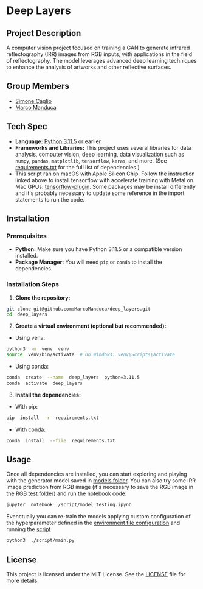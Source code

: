 # Deep Layers

## Project Description
A computer vision project focused on training a GAN to generate infrared reflectography (IRR) images from RGB inputs, with applications in the field of reflectography. The model leverages advanced deep learning techniques to enhance the analysis of artworks and other reflective surfaces.

## Group Members
- [Simone Caglio](https://github.com/SimoneFisico)
- [Marco Manduca](https://github.com/MarcoManduca)

## Tech Spec
-  **Language:** [Python 3.11.5](https://www.python.org/downloads/release/python-3115/) or earlier
-  **Frameworks and Libraries:** This project uses several libraries for data analysis, computer vision, deep learning, data visualization such as `numpy`, `pandas`, `matplotlib`, `tensorflow`, `keras`, and more. (See [requirements.txt](./requirements.txt) for the full list of dependencies.)
- This script ran on macOS with Apple Silicon Chip. Follow the instruction linked above to install tensorflow with accelerate training with Metal on Mac GPUs: [tensorflow-plugin](https://developer.apple.com/metal/tensorflow-plugin/). Some packages may be install differently and it's probably necessary to update some reference in the import statements to run the code.

## Installation
### Prerequisites
-  **Python:** Make sure you have Python 3.11.5 or a compatible version installed.
-  **Package Manager:** You will need `pip` or `conda` to install the dependencies.
### Installation Steps
1.  **Clone the repository:**

```bash
git clone git@github.com:MarcoManduca/deep_layers.git
cd  deep_layers
```
2.  **Create a virtual environment (optional but recommended):**
- Using venv:
```bash
python3  -m  venv  venv
source  venv/bin/activate  # On Windows: venv\Scripts\activate
```
- Using conda:
```bash
conda  create  --name  deep_layers  python=3.11.5
conda  activate  deep_layers
```
3.  **Install the dependencies:**
- With pip:
```bash
pip  install  -r  requirements.txt
```
- With conda:
```bash
conda  install  --file  requirements.txt
```

## Usage
Once all dependencies are installed, you can start exploring and playing with the generator model saved in [models folder](./models/). You can also try some IRR image prediction from RGB image (it's necessary to save the RGB image in the [RGB test folder](./data/test/rgb/)) and run the [notebook](./script/model_testing.ipynb) code:
```bash
jupyter  notebook ./script/model_testing.ipynb
```

Evenctually you can re-train the models applying custom configuration of the hyperparameter defined in the [environment file configuration](.env) and running the [script](./script/main.py)
```bash
python3  ./script/main.py
```
## License
This project is licensed under the MIT License. See the [LICENSE](./LICENSE) file for more details.
